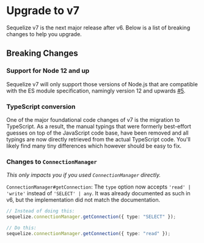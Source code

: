 # Upgrade to v7

Sequelize v7 is the next major release after v6. Below is a list of breaking changes to help you upgrade.

## Breaking Changes

### Support for Node 12 and up

Sequelize v7 will only support those versions of Node.js that are compatible with the ES module specification,
namingly version 12 and upwards [#5](https://github.com/sequelize/meetings/issues/5).

### TypeScript conversion

One of the major foundational code changes of v7 is the migration to TypeScript.
As a result, the manual typings that were formerly best-effort guesses on top of the JavaScript code base,
have been removed and all typings are now directly retrieved from the actual TypeScript code.
You'll likely find many tiny differences which however should be easy to fix.

### Changes to `ConnectionManager`

_This only impacts you if you used `ConnectionManager` directly._

`ConnectionManager#getConnection`: The `type` option now accepts `'read' | 'write'` instead of `'SELECT' | any`.
It was already documented as such in v6, but the implementation did not match the documentation.

```typescript
// Instead of doing this:
sequelize.connectionManager.getConnection({ type: "SELECT" });

// Do this:
sequelize.connectionManager.getConnection({ type: "read" });
```
